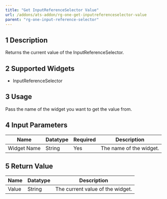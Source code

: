 ```yaml
---
title: "Get InputReferenceSelector Value"
url: /addons/ats-addon/rg-one-get-inputreferenceselector-value
parent: "rg-one-input-reference-selector"
---
```


## 1 Description

Returns the current value of the InputReferenceSelector.

## 2 Supported Widgets

* InputReferenceSelector

## 3 Usage

Pass the name of the widget you want to get the value from.

## 4 Input Parameters

Name | Datatype | Required | Description
---- | -------- | ------- |---------------
Widget Name | String | Yes | The name of the widget.

## 5 Return Value

Name | Datatype | Description
---- | --------- | ---------------
Value | String | The current value of the widget.
